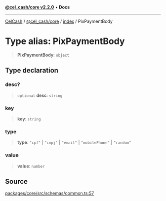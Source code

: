 [**@cel_cash/core v2.2.0**](../../README.md) • **Docs**

***

[CelCash](../../../../packages.md) / [@cel\_cash/core](../../README.md) / [index](../README.md) / PixPaymentBody

# Type alias: PixPaymentBody

> **PixPaymentBody**: `object`

## Type declaration

### desc?

> `optional` **desc**: `string`

### key

> **key**: `string`

### type

> **type**: `"cpf"` \| `"cnpj"` \| `"email"` \| `"mobilePhone"` \| `"random"`

### value

> **value**: `number`

## Source

[packages/core/src/schemas/common.ts:57](https://github.com/Pyxlab/celcash/blob/b57c7034bd65dcd5b083f272f9cfe6cc4ff73f7b/packages/core/src/schemas/common.ts#L57)
